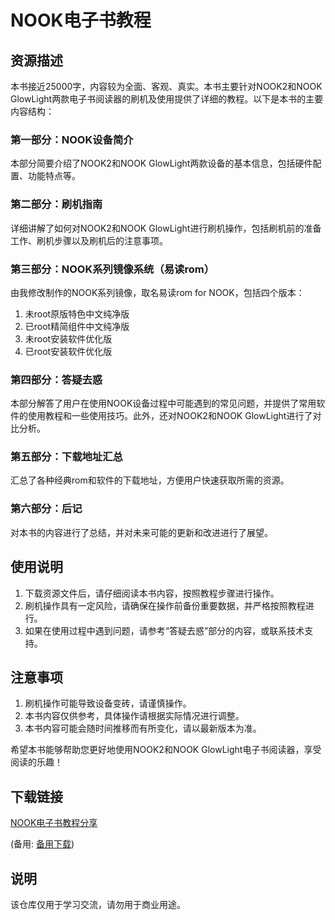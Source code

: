 # NOOK电子书教程

## 资源描述
本书接近25000字，内容较为全面、客观、真实。本书主要针对NOOK2和NOOK GlowLight两款电子书阅读器的刷机及使用提供了详细的教程。以下是本书的主要内容结构：

### 第一部分：NOOK设备简介
本部分简要介绍了NOOK2和NOOK GlowLight两款设备的基本信息，包括硬件配置、功能特点等。

### 第二部分：刷机指南
详细讲解了如何对NOOK2和NOOK GlowLight进行刷机操作，包括刷机前的准备工作、刷机步骤以及刷机后的注意事项。

### 第三部分：NOOK系列镜像系统（易读rom）
由我修改制作的NOOK系列镜像，取名易读rom for NOOK，包括四个版本：
1. 未root原版特色中文纯净版
2. 已root精简组件中文纯净版
3. 未root安装软件优化版
4. 已root安装软件优化版

### 第四部分：答疑去惑
本部分解答了用户在使用NOOK设备过程中可能遇到的常见问题，并提供了常用软件的使用教程和一些使用技巧。此外，还对NOOK2和NOOK GlowLight进行了对比分析。

### 第五部分：下载地址汇总
汇总了各种经典rom和软件的下载地址，方便用户快速获取所需的资源。

### 第六部分：后记
对本书的内容进行了总结，并对未来可能的更新和改进进行了展望。

## 使用说明
1. 下载资源文件后，请仔细阅读本书内容，按照教程步骤进行操作。
2. 刷机操作具有一定风险，请确保在操作前备份重要数据，并严格按照教程进行。
3. 如果在使用过程中遇到问题，请参考“答疑去惑”部分的内容，或联系技术支持。

## 注意事项
1. 刷机操作可能导致设备变砖，请谨慎操作。
2. 本书内容仅供参考，具体操作请根据实际情况进行调整。
3. 本书内容可能会随时间推移而有所变化，请以最新版本为准。

希望本书能够帮助您更好地使用NOOK2和NOOK GlowLight电子书阅读器，享受阅读的乐趣！

## 下载链接
[NOOK电子书教程分享](https://pan.quark.cn/s/875d75e87a29) 

(备用: [备用下载](https://pan.baidu.com/s/1zXx0koRyUGDlZCwIQWBuqg?pwd=1234))

## 说明

该仓库仅用于学习交流，请勿用于商业用途。
